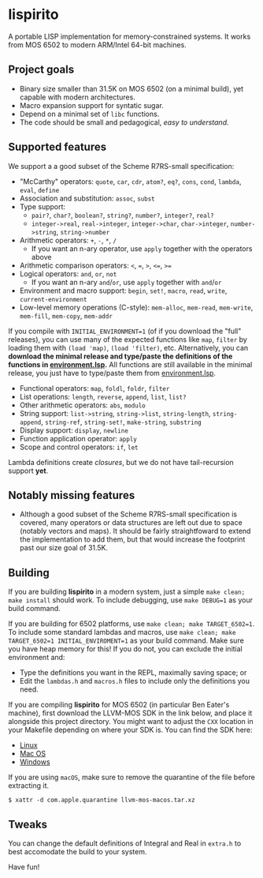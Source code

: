 # lispirito

A portable LISP implementation for memory-constrained systems. It works from MOS 6502 to modern ARM/Intel 64-bit machines.

## Project goals

- Binary size smaller than 31.5K on MOS 6502 (on a minimal build), yet capable with modern architectures.
- Macro expansion support for syntatic sugar.
- Depend on a minimal set of `libc` functions.
- The code should be small and pedagogical, *easy to understand*.

## Supported features

We support a a good subset of the Scheme R7RS-small specification:

- "McCarthy" operators: `quote`, `car`, `cdr`, `atom?`, `eq?`, `cons`, `cond`, `lambda`, `eval`, `define`
- Association and substitution: `assoc`, `subst`
- Type support:
    - `pair?`, `char?`, `boolean?`, `string?`, `number?`, `integer?`, `real?`
    - `integer->real`, `real->integer`, `integer->char`, `char->integer`, `number->string`, `string->number`
- Arithmetic operators: `+`, `-`, `*`, `/`
    - If you want an n-ary operator, use `apply` together with the operators above
- Arithmetic comparison operators: `<`, `=`, `>`, `<=`, `>=`
- Logical operators: `and`, `or`, `not`
    - If you want an n-ary `and`/`or`, use `apply` together with `and`/`or`
- Environment and macro support: `begin`, `set!`, `macro`, `read`, `write`, `current-environment`
- Low-level memory operations (C-style): `mem-alloc`, `mem-read`, `mem-write`, `mem-fill`, `mem-copy`, `mem-addr`

If you compile with `INITIAL_ENVIRONMENT=1` (of if you download the "full" releases), you can use many of the expected functions like `map`, `filter` by loading them with `(load 'map)`, `(load 'filter)`, etc. Alternatively, you can **download the minimal release and type/paste the definitions of the functions in  [environment.lsp](environment.lsp).** All functions are still available in the minimal release, you just have to type/paste them from [environment.lsp](environment.lsp).
  - Functional operators: `map`, `foldl`, `foldr`, `filter`
  - List operations: `length`, `reverse`, `append`, `list`, `list?`
  - Other arithmetic operators: `abs`, `modulo`
  - String support: `list->string`, `string->list`, `string-length`, `string-append`, `string-ref`, `string-set!`, `make-string`, `substring`
  - Display support: `display`, `newline`
  - Function application operator: `apply`
  - Scope and control operators: `if`, `let`
  
Lambda definitions create *closures*, but we do not have tail-recursion support **yet**.

## Notably missing features

- Although a good subset of the Scheme R7RS-small specification is covered, many operators or data structures are left out due to space (notably vectors and maps). It should be fairly straightfoward to extend the implementation to add them, but that would increase the footprint past our size goal of 31.5K.

## Building

If you are building **lispirito** in a modern system, just a simple `make clean; make install` should work.
To include debugging, use `make DEBUG=1` as your build command.

If you are building for 6502 platforms, use `make clean; make TARGET_6502=1`. To include some standard lambdas and macros, use `make clean; make TARGET_6502=1 INITIAL_ENVIROMENT=1` as your build command. Make sure you have heap memory for this! If you do not, you can exclude the initial environment and:

- Type the definitions you want in the REPL, maximally saving space; or
- Edit the `lambdas.h` and `macros.h` files to include only the definitions you need.

If you are compiling **lispirito** for MOS 6502 (in particular Ben Eater's machine), first download the LLVM-MOS SDK
in the link below, and place it alongside this project directory. You might want to adjust the `CXX` location in your
Makefile depending on where your SDK is. You can find the SDK here:

- [Linux](https://github.com/llvm-mos/llvm-mos-sdk/releases/latest/download/llvm-mos-linux.tar.xz)
- [Mac OS](https://github.com/llvm-mos/llvm-mos-sdk/releases/latest/download/llvm-mos-macos.tar.xz)
- [Windows](https://github.com/llvm-mos/llvm-mos-sdk/releases/latest/download/llvm-mos-windows.7z)

If you are using `macOS`, make sure to remove the quarantine of the file before extracting it.

```shell
$ xattr -d com.apple.quarantine llvm-mos-macos.tar.xz
```

## Tweaks

You can change the default definitions of Integral and Real in `extra.h` to best accomodate the build to your system.

Have fun!
